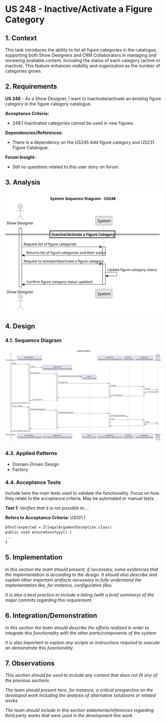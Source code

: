 # US 248 - Inactive/Activate a Figure Category


## 1. Context

This task introduces the ability to list all figure categories in the catalogue, supporting both Show Designers and CRM Collaborators in managing and reviewing available content. Including the status of each category (active or inactive).
This feature enhances visibility and organization as the number of categories grows.

## 2. Requirements

**US 248** - As a Show Designer, I want to inactivate/activate an existing figure category in the figure category catalogue.

**Acceptance Criteria:**

* 248.1 Inactivated categories cannot be used in new figures.

**Dependencies/References:**

* There is a dependency on the US245 Add figure category and US231 Figure Catalogue. 

**Forum Insight:**

* Still no questions related to this user story on forum.

## 3. Analysis

![System Sequence Diagram ](images/system-sequence-diagram-US248.svg)

## 4. Design

### 4.1. Sequence Diagram

![Sequence Diagram](images/sequence-diagram-US248.svg)
### 4.3. Applied Patterns

- Domain-Driven Design
- Factory

### 4.4. Acceptance Tests

Include here the main tests used to validate the functionality. Focus on how they relate to the acceptance criteria. May be automated or manual tests.

**Test 1:** *Verifies that it is not possible to ...*

**Refers to Acceptance Criteria:** US101.1


```
@Test(expected = IllegalArgumentException.class)
public void ensureXxxxYyyy() {
...
}
````

## 5. Implementation

*In this section the team should present, if necessary, some evidencies that the implementation is according to the design. It should also describe and explain other important artifacts necessary to fully understand the implementation like, for instance, configuration files.*

*It is also a best practice to include a listing (with a brief summary) of the major commits regarding this requirement.*

## 6. Integration/Demonstration

*In this section the team should describe the efforts realized in order to integrate this functionality with the other parts/components of the system*

*It is also important to explain any scripts or instructions required to execute an demonstrate this functionality*

## 7. Observations

*This section should be used to include any content that does not fit any of the previous sections.*

*The team should present here, for instance, a critical prespective on the developed work including the analysis of alternative solutioons or related works*

*The team should include in this section statements/references regarding third party works that were used in the development this work.*

